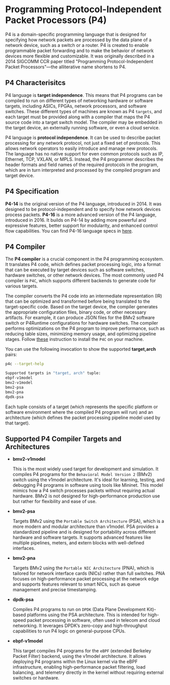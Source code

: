 # Programming Protocol-Independent Packet Processors (P4)

P4 is a domain-specific programming language that is designed for specifying how network packets are processed by the data plane of a network device, such as a switch or a router. P4 is created to enable programmable packet forwarding and to make the behavior of network devices more flexible and customizable. It was originally described in a 2014 SIGCOMM CCR paper titled "Programming Protocol-Independent Packet Processors"—the alliterative name shortens to P4.

## P4 Characterisitcs

P4 language is **target independence**. This means that P4 programs can be compiled to run on different types of networking hardware or software targets, including ASICs, FPGAs, network processors, and software switches. These different types of machines are known as P4 `targets`, and each target must be provided along with a compiler that maps the P4 source code into a target switch model. The compiler may be embedded in the target device, an externally running software, or even a cloud service.

P4 language is **protocol independence**. It can be used to describe packet processing for any network protocol, not just a fixed set of protocols. This allows network operators to easily introduce and manage new protocols. The language has no native support for even common protocols such as IP, Ethernet, TCP, VXLAN, or MPLS. Instead, the P4 programmer describes the header formats and field names of the required protocols in the program, which are in turn interpreted and processed by the compiled program and target device.

## P4 Specification

**P4-14** is the original version of the P4 language, introduced in 2014. It was designed to be protocol-independent and to specify how network devices process packets. **P4-16** is a more advanced version of the P4 language, introduced in 2016. It builds on P4-14 by adding more powerful and expressive features, better support for modularity, and enhanced control flow capabilities. You can find P4-16 language specs in [here](https://p4.org/p4-spec/docs/P4-16-v1.0.0-spec.html).

## P4 Compiler

The **P4 compiler** is a crucial component in the P4 programming ecosystem. It translates P4 code, which defines packet processing logic, into a format that can be executed by target devices such as software switches, hardware switches, or other network devices. The most commonly used P4 compiler is `P4C`, which supports different backends to generate code for various targets.

The compiler converts the P4 code into an intermediate representation (IR) that can be optimized and transformed before being translated to the target-specific code. Based on the target device, the compiler generates the appropriate configuration files, binary code, or other necessary artifacts. For example, it can produce JSON files for the BMv2 software switch or P4Runtime configurations for hardware switches. The compiler performs optimizations on the P4 program to improve performance, such as reducing table sizes, minimizing memory usage, and optimizing pipeline stages. Follow [these](https://github.com/p4lang/p4c?tab=readme-ov-file#installing-p4c-from-source) instruction to install the `P4C` on your machine.

You can use the following invocation to show the supported **target,arch** pairs:

```bash
p4c --target-help

Supported targets in "target, arch" tuple:
ebpf-v1model
bmv2-v1model
bmv2-psa
bmv2-pna
dpdk-psa
```

Each tuple consists of a target (which represents the specific platform or software environment where the compiled P4 program will run) and an architecture (which defines the packet processing pipeline model used by that target).

## Supported P4 Compiler Targets and Architectures

- **bmv2-v1model**

    This is the most widely used target for development and simulation. It compiles P4 programs for the `Behavioral Model Version 2` (BMv2) switch using the v1model architecture. It's ideal for learning, testing, and debugging P4 programs in software using tools like Mininet. This model mimics how a P4 switch processes packets without requiring actual hardware. BMv2 is not designed for high-performance production use but rather for flexibility and ease of use.

- **bmv2-psa**

    Targets BMv2 using the `Portable Switch Architecture` (PSA), which is a more modern and modular architecture than v1model. PSA provides a standardized pipeline and is designed for portability across different hardware and software targets. It supports advanced features like multiple pipelines, meters, and extern blocks with well-defined interfaces.

- **bmv2-pna**

    Targets BMv2 using the `Portable NIC Architecture` (PNA), which is tailored for network interface cards (NICs) rather than full switches. PNA focuses on high-performance packet processing at the network edge and supports features relevant to smart NICs, such as queue management and precise timestamping.

- **dpdk-psa**

    Compiles P4 programs to run on `DPDK` (Data Plane Development Kit)-based platforms using the PSA architecture. This is intended for high-speed packet processing in software, often used in telecom and cloud networking. It leverages DPDK’s zero-copy and high-throughput capabilities to run P4 logic on general-purpose CPUs.

- **ebpf-v1model**

    This target compiles P4 programs for the `eBPF` (extended Berkeley Packet Filter) backend, using the v1model architecture. It allows deploying P4 programs within the Linux kernel via the eBPF infrastructure, enabling high-performance packet filtering, load balancing, and telemetry directly in the kernel without requiring external switches or hardware.
